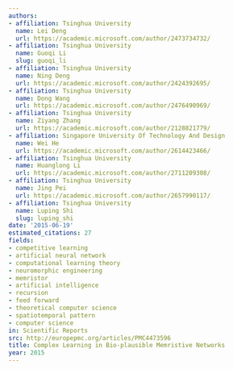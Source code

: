 ```yaml
---
authors:
- affiliation: Tsinghua University
  name: Lei Deng
  url: https://academic.microsoft.com/author/2473734732/
- affiliation: Tsinghua University
  name: Guoqi Li
  slug: guoqi_li
- affiliation: Tsinghua University
  name: Ning Deng
  url: https://academic.microsoft.com/author/2424392695/
- affiliation: Tsinghua University
  name: Dong Wang
  url: https://academic.microsoft.com/author/2476490969/
- affiliation: Tsinghua University
  name: Ziyang Zhang
  url: https://academic.microsoft.com/author/2128821779/
- affiliation: Singapore University Of Technology And Design
  name: Wei He
  url: https://academic.microsoft.com/author/2614423466/
- affiliation: Tsinghua University
  name: Huanglong Li
  url: https://academic.microsoft.com/author/2711209308/
- affiliation: Tsinghua University
  name: Jing Pei
  url: https://academic.microsoft.com/author/2657990117/
- affiliation: Tsinghua University
  name: Luping Shi
  slug: luping_shi
date: '2015-06-19'
estimated_citations: 27
fields:
- competitive learning
- artificial neural network
- computational learning theory
- neuromorphic engineering
- memristor
- artificial intelligence
- recursion
- feed forward
- theoretical computer science
- spatiotemporal pattern
- computer science
in: Scientific Reports
src: http://europepmc.org/articles/PMC4473596
title: Complex Learning in Bio-plausible Memristive Networks
year: 2015
---
```

